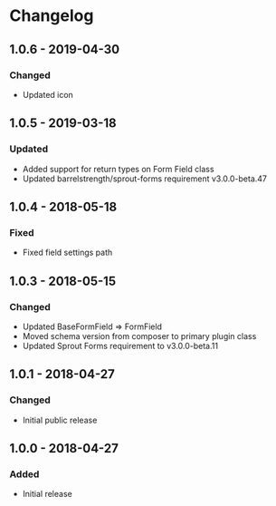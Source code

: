 # Changelog

## 1.0.6 - 2019-04-30

### Changed
- Updated icon

## 1.0.5 - 2019-03-18

### Updated
- Added support for return types on Form Field class
- Updated barrelstrength/sprout-forms requirement v3.0.0-beta.47

## 1.0.4 - 2018-05-18

### Fixed
- Fixed field settings path 

## 1.0.3 - 2018-05-15

### Changed
- Updated BaseFormField => FormField
- Moved schema version from composer to primary plugin class
- Updated Sprout Forms requirement to v3.0.0-beta.11

## 1.0.1 - 2018-04-27

### Changed
- Initial public release

## 1.0.0 - 2018-04-27

### Added
- Initial release
